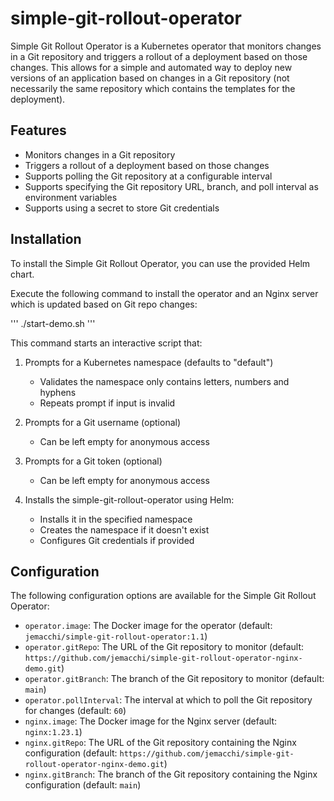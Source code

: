 # simple-git-rollout-operator

Simple Git Rollout Operator is a Kubernetes operator that monitors changes in a Git repository and triggers a rollout of a deployment based on those changes. This allows for a simple and automated way to deploy new versions of an application based on changes in a Git repository (not necessarily the same repository which contains the templates for the deployment).

## Features

- Monitors changes in a Git repository
- Triggers a rollout of a deployment based on those changes
- Supports polling the Git repository at a configurable interval
- Supports specifying the Git repository URL, branch, and poll interval as environment variables
- Supports using a secret to store Git credentials

## Installation

To install the Simple Git Rollout Operator, you can use the provided Helm chart.

Execute the following command to install the operator and an Nginx server which is updated based on Git repo changes:

'''
./start-demo.sh
'''

This command starts an interactive script that:

1. Prompts for a Kubernetes namespace (defaults to "default")
   - Validates the namespace only contains letters, numbers and hyphens
   - Repeats prompt if input is invalid

2. Prompts for a Git username (optional)
   - Can be left empty for anonymous access

3. Prompts for a Git token (optional)
   - Can be left empty for anonymous access

4. Installs the simple-git-rollout-operator using Helm:
   - Installs it in the specified namespace
   - Creates the namespace if it doesn't exist
   - Configures Git credentials if provided
   
## Configuration

The following configuration options are available for the Simple Git Rollout Operator:

- `operator.image`: The Docker image for the operator (default: `jemacchi/simple-git-rollout-operator:1.1`)
- `operator.gitRepo`: The URL of the Git repository to monitor (default: `https://github.com/jemacchi/simple-git-rollout-operator-nginx-demo.git`)
- `operator.gitBranch`: The branch of the Git repository to monitor (default: `main`)
- `operator.pollInterval`: The interval at which to poll the Git repository for changes (default: `60`)
- `nginx.image`: The Docker image for the Nginx server (default: `nginx:1.23.1`)
- `nginx.gitRepo`: The URL of the Git repository containing the Nginx configuration (default: `https://github.com/jemacchi/simple-git-rollout-operator-nginx-demo.git`)
- `nginx.gitBranch`: The branch of the Git repository containing the Nginx configuration (default: `main`)








